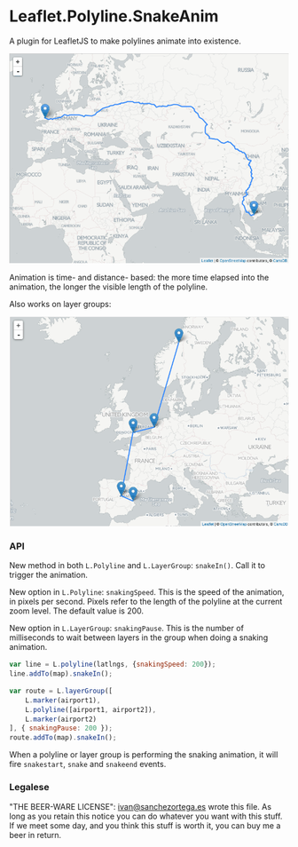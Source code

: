 # Leaflet.Polyline.SnakeAnim


A plugin for LeafletJS to make polylines animate into existence.


![Screencapture GIF](demo.gif)

Animation is time- and distance- based: the more time elapsed into the animation,
the longer the visible length of the polyline.

Also works on layer groups:

![Screencapture GIF](demo-group.gif)


### API

New method in both `L.Polyline` and `L.LayerGroup`: `snakeIn()`. Call it to
trigger the animation.

New option in `L.Polyline`: `snakingSpeed`. This is the speed of the animation,
in pixels per second. Pixels refer to the length of the polyline at the current
zoom level. The default value is 200.

New option in `L.LayerGroup`: `snakingPause`. This is the number of milliseconds
to wait between layers in the group when doing a snaking animation.

```js
var line = L.polyline(latlngs, {snakingSpeed: 200});
line.addTo(map).snakeIn();
```

```js
var route = L.layerGroup([
	L.marker(airport1),
	L.polyline([airport1, airport2]),
	L.marker(airport2)
], { snakingPause: 200 });
route.addTo(map).snakeIn();
```

When a polyline or layer group is performing the snaking animation, it will
fire `snakestart`, `snake` and `snakeend` events.

### Legalese


"THE BEER-WARE LICENSE":
<ivan@sanchezortega.es> wrote this file. As long as you retain this notice you
can do whatever you want with this stuff. If we meet some day, and you think
this stuff is worth it, you can buy me a beer in return.


